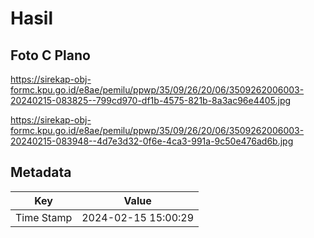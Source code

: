 # Hasil

## Foto C Plano

https://sirekap-obj-formc.kpu.go.id/e8ae/pemilu/ppwp/35/09/26/20/06/3509262006003-20240215-083825--799cd970-df1b-4575-821b-8a3ac96e4405.jpg

https://sirekap-obj-formc.kpu.go.id/e8ae/pemilu/ppwp/35/09/26/20/06/3509262006003-20240215-083948--4d7e3d32-0f6e-4ca3-991a-9c50e476ad6b.jpg


## Metadata

| Key        | Value               |
| ---------- | ------------------- |
| Time Stamp | 2024-02-15 15:00:29 |



